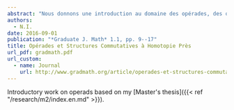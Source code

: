 ```yaml
---
abstract: "Nous donnons une introduction au domaine des opérades, des objets qui encodent les structures algébriques. Après les avoir définies, nous présentons plusieurs domaines d’application des opérades : espaces de lacets itérés, formalité, algèbres homotopiques, longs nœuds et groupe de Grothendieck–Teichmüller."
authors:
  - N.I.
date: 2016-09-01
publication: "*Graduate J. Math* 1.1, pp. 9--17"
title: Opérades et Structures Commutatives à Homotopie Près
url_pdf: gradmath.pdf
url_custom:
  - name: Journal
    url: http://www.gradmath.org/article/operades-et-structures-commutatives-a-homotopie-pres/
---
```


Introductory work on operads based on my [Master's thesis]({{< ref "/research/m2/index.en.md" >}}).
